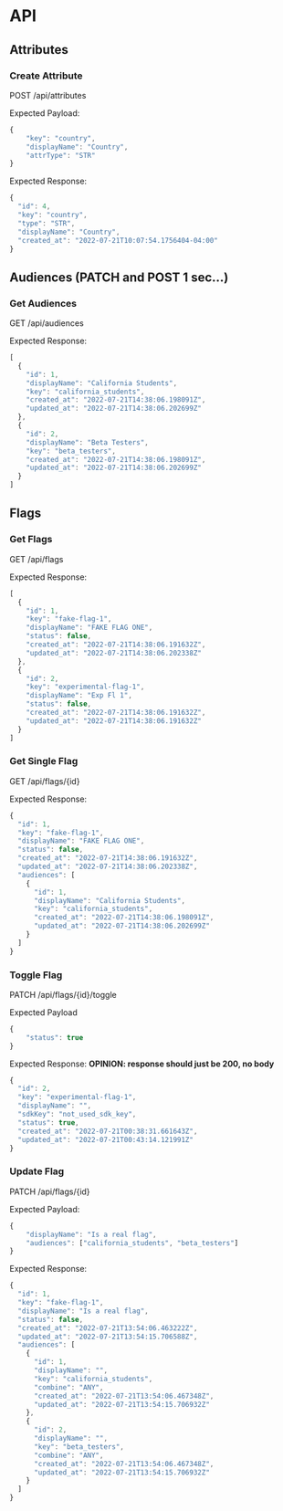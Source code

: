 # API

## Attributes
### Create Attribute

POST /api/attributes

Expected Payload:
```js
{
    "key": "country",
    "displayName": "Country",
    "attrType": "STR"
}
```

Expected Response:
```js
{
  "id": 4,
  "key": "country",
  "type": "STR",
  "displayName": "Country",
  "created_at": "2022-07-21T10:07:54.1756404-04:00"
}

```

## Audiences (PATCH and POST 1 sec...)

### Get Audiences

GET /api/audiences

Expected Response:
```js
[
  {
    "id": 1,
    "displayName": "California Students",
    "key": "california_students",
    "created_at": "2022-07-21T14:38:06.198091Z",
    "updated_at": "2022-07-21T14:38:06.202699Z"
  },
  {
    "id": 2,
    "displayName": "Beta Testers",
    "key": "beta_testers",
    "created_at": "2022-07-21T14:38:06.198091Z",
    "updated_at": "2022-07-21T14:38:06.202699Z"
  }
]
```

## Flags

### Get Flags

GET /api/flags

Expected Response:
```js
[
  {
    "id": 1,
    "key": "fake-flag-1",
    "displayName": "FAKE FLAG ONE",
    "status": false,
    "created_at": "2022-07-21T14:38:06.191632Z",
    "updated_at": "2022-07-21T14:38:06.202338Z"
  },
  {
    "id": 2,
    "key": "experimental-flag-1",
    "displayName": "Exp Fl 1",
    "status": false,
    "created_at": "2022-07-21T14:38:06.191632Z",
    "updated_at": "2022-07-21T14:38:06.191632Z"
  }
]
```

### Get Single Flag

GET /api/flags/{id}

Expected Response:
```js
{
  "id": 1,
  "key": "fake-flag-1",
  "displayName": "FAKE FLAG ONE",
  "status": false,
  "created_at": "2022-07-21T14:38:06.191632Z",
  "updated_at": "2022-07-21T14:38:06.202338Z",
  "audiences": [
    {
      "id": 1,
      "displayName": "California Students",
      "key": "california_students",
      "created_at": "2022-07-21T14:38:06.198091Z",
      "updated_at": "2022-07-21T14:38:06.202699Z"
    }
  ]
}
```

### Toggle Flag

PATCH /api/flags/{id}/toggle

Expected Payload
```js
{
    "status": true
}
```

Expected Response:
**OPINION: response should just be 200, no body**
```js
{
  "id": 2,
  "key": "experimental-flag-1",
  "displayName": "",
  "sdkKey": "not_used_sdk_key",
  "status": true,
  "created_at": "2022-07-21T00:38:31.661643Z",
  "updated_at": "2022-07-21T00:43:14.121991Z"
}
```

### Update Flag

PATCH /api/flags/{id}

Expected Payload:
```js
{
    "displayName": "Is a real flag",
    "audiences": ["california_students", "beta_testers"]
}
```

Expected Response:
```js
{
  "id": 1,
  "key": "fake-flag-1",
  "displayName": "Is a real flag",
  "status": false,
  "created_at": "2022-07-21T13:54:06.463222Z",
  "updated_at": "2022-07-21T13:54:15.706588Z",
  "audiences": [
    {
      "id": 1,
      "displayName": "",
      "key": "california_students",
      "combine": "ANY",
      "created_at": "2022-07-21T13:54:06.467348Z",
      "updated_at": "2022-07-21T13:54:15.706932Z"
    },
    {
      "id": 2,
      "displayName": "",
      "key": "beta_testers",
      "combine": "ANY",
      "created_at": "2022-07-21T13:54:06.467348Z",
      "updated_at": "2022-07-21T13:54:15.706932Z"
    }
  ]
}
```